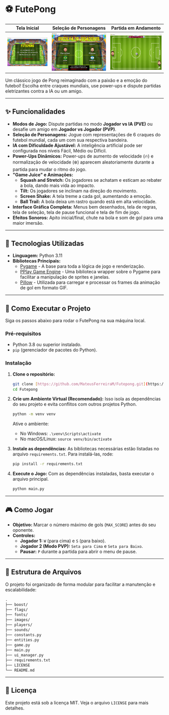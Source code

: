 # ⚽ FutePong

| Tela Inicial | Seleção de Personagens | Partida em Andamento |
|:---:|:---:|:---:|
| ![Tela Inicial do Jogo](Assets/Jogo/menu.png) | ![Tela de Seleção de Personagens](Assets/Jogo/jogadores.png) | ![Gameplay da Partida](Assets/Jogo/gameplay.png) |

Um clássico jogo de Pong reimaginado com a paixão e a emoção do futebol! Escolha entre craques mundiais, use power-ups e dispute partidas eletrizantes contra a IA ou um amigo.

---

## ✨ Funcionalidades

* **Modos de Jogo:** Dispute partidas no modo **Jogador vs IA (PVE)** ou desafie um amigo em **Jogador vs Jogador (PVP)**.
* **Seleção de Personagens:** Jogue com representações de 6 craques do futebol mundial, cada um com sua respectiva bandeira.
* **IA com Dificuldade Ajustável:** A inteligência artificial pode ser configurada nos níveis Fácil, Médio ou Difícil.
* **Power-Ups Dinâmicos:** Power-ups de aumento de velocidade (🔥) e normalização de velocidade (❄️) aparecem aleatoriamente durante a partida para mudar o ritmo do jogo.
* **"Game Juice" e Animações:**
    * **Squash and Stretch:** Os jogadores se achatam e esticam ao rebater a bola, dando mais vida ao impacto.
    * **Tilt:** Os jogadores se inclinam na direção do movimento.
    * **Screen Shake:** A tela treme a cada gol, aumentando a emoção.
    * **Ball Trail:** A bola deixa um rastro quando está em alta velocidade.
* **Interface Gráfica Completa:** Menus bem desenhados, tela de regras, tela de seleção, tela de pause funcional e tela de fim de jogo.
* **Efeitos Sonoros:** Apito inicial/final, chute na bola e som de gol para uma maior imersão.

---

## 🔧 Tecnologias Utilizadas

* **Linguagem:** Python 3.11
* **Bibliotecas Principais:**
    * [Pygame](https://www.pygame.org/) - A base para toda a lógica de jogo e renderização.
    * [PPlay Game Engine](https://github.com/pplay-gengine/pplay) - Uma biblioteca wrapper sobre o Pygame para facilitar a manipulação de sprites e janelas.
    * [Pillow](https://python-pillow.org/) - Utilizada para carregar e processar os frames da animação de gol em formato GIF.

---

## 🚀 Como Executar o Projeto

Siga os passos abaixo para rodar o FutePong na sua máquina local.

### Pré-requisitos

* Python 3.8 ou superior instalado.
* `pip` (gerenciador de pacotes do Python).

### Instalação

1.  **Clone o repositório:**
    ```sh
    git clone [https://github.com/MateusFerreiraM/Futepong.git](https://github.com/MateusFerreiraM/Futepong.git)
    cd Futepong
    ```

2.  **Crie um Ambiente Virtual (Recomendado):**
    Isso isola as dependências do seu projeto e evita conflitos com outros projetos Python.
    ```sh
    python -m venv venv
    ```
    Ative o ambiente:
    * No Windows: `.\venv\Scripts\activate`
    * No macOS/Linux: `source venv/bin/activate`

3.  **Instale as dependências:**
    As bibliotecas necessárias estão listadas no arquivo `requirements.txt`. Para instalá-las, rode:
    ```sh
    pip install -r requirements.txt
    ```

4.  **Execute o Jogo:**
    Com as dependências instaladas, basta executar o arquivo principal.
    ```sh
    python main.py
    ```

---

## 🎮 Como Jogar

* **Objetivo:** Marcar o número máximo de gols (`MAX_SCORE`) antes do seu oponente.
* **Controles:**
    * **Jogador 1:** `W` (para cima) e `S` (para baixo).
    * **Jogador 2 (Modo PVP):** `Seta para Cima` e `Seta para Baixo`.
    * **Pausar:** `P` durante a partida para abrir o menu de pause.

---

## 📂 Estrutura de Arquivos

O projeto foi organizado de forma modular para facilitar a manutenção e escalabilidade:

```
.
├── boost/
├── flags/
├── fonts/
├── images/
├── players/
├── sounds/
├── constants.py
├── entities.py
├── game.py
├── main.py
├── ui_manager.py
├── requirements.txt
├── LICENSE
└── README.md
```

---

## 📄 Licença

Este projeto está sob a licença MIT. Veja o arquivo `LICENSE` para mais detalhes.